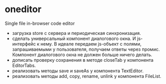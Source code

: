 # oneditor
Single file in-browser code editor

- загрузка store с сервера и периодическая синхронизация.
- сделать универсальный компонент диалогового окна. И js-интерфейс к нему. В идеале передаем js-объект с полями, запрашиваемыми у пользователя, получаем ответы через промис. Компонент диалогового окна не должен больше ничего делать.
- дописать проверку сохранения в методе closeTab у компонента EditorTabs.
- реализовать методы save и saveAs у компонента TextEditor.
- реализовать методы add, copy, rename, unlink у компонента FileList.
